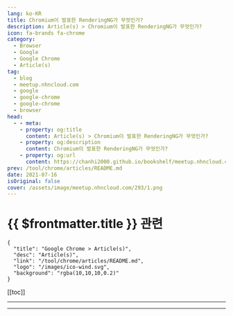 ```yaml
---
lang: ko-KR
title: Chromium이 발표한 RenderingNG가 무엇인가?
description: Article(s) > Chromium이 발표한 RenderingNG가 무엇인가?
icon: fa-brands fa-chrome
category:
  - Browser
  - Google
  - Google Chrome
  - Article(s)
tag: 
  - blog
  - meetup.nhncloud.com
  - google
  - google-chrome
  - google-chrome
  - browser
head:
  - - meta:
    - property: og:title
      content: Article(s) > Chromium이 발표한 RenderingNG가 무엇인가?
    - property: og:description
      content: Chromium이 발표한 RenderingNG가 무엇인가?
    - property: og:url
      content: https://chanhi2000.github.io/bookshelf/meetup.nhncloud.com/293.html
prev: /tool/chrome/articles/README.md
date: 2021-07-16
isOriginal: false
cover: /assets/image/meetup.nhncloud.com/293/1.png
---
```


# {{ $frontmatter.title }} 관련

```component VPCard
{
  "title": "Google Chrome > Article(s)",
  "desc": "Article(s)",
  "link": "/tool/chrome/articles/README.md",
  "logo": "/images/ico-wind.svg",
  "background": "rgba(10,10,10,0.2)"
}
```

[[toc]]

---

<SiteInfo
  name="Chromium이 발표한 RenderingNG가 무엇인가? | NHN Cloud Meetup"
  desc="Chromium이 발표한 RenderingNG가 무엇인가?"
  url="https://meetup.nhncloud.com/posts/293"
  logo="https://meetup.nhncloud.com/resources/img/favicon.ico"
  preview="/assets/image/meetup.nhncloud.com/293/1.png"/>

<!-- TODO: 작성 -->

---

<TagLinks />